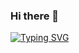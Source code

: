 ### Hi there 👋

[![Typing SVG](https://readme-typing-svg.herokuapp.com/?lines=First+line+of+text;Second+line+of+text)](https://git.io/typing-svg)
